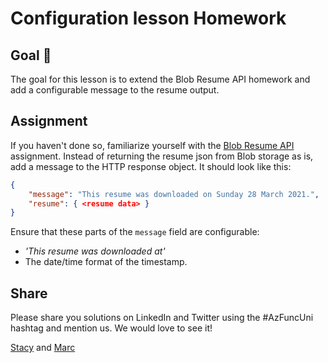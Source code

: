 # Configuration lesson Homework

## Goal 🎯

The goal for this lesson is to extend the Blob Resume API homework and add a configurable message to the resume output.

## Assignment

If you haven't done so, familiarize yourself with the  [Blob Resume API](blob_resume-api.md) assignment. Instead of returning the resume json from Blob storage as is, add a message to the HTTP response object. It should look like this:

```json
{
    "message": "This resume was downloaded on Sunday 28 March 2021.",
    "resume": { <resume data> }
}
```

Ensure that these parts of the `message` field are configurable:

* *'This resume was downloaded at'*
* The date/time format of the timestamp.

## Share

Please share you solutions on LinkedIn and Twitter using the #AzFuncUni hashtag and mention us. We would love to see it!

[Stacy](https://twitter.com/Stacy_Cash) and [Marc](https://twitter.com/marcduiker)